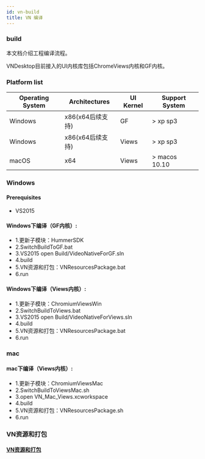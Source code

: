 ```yaml
---
id: vn-build
title: VN 编译
---
```


### build
本文档介绍工程编译流程。 

VNDesktop目前接入的UI内核库包括ChromeViews内核和GF内核。  

### Platform list

| Operating System | Architectures    | UI Kernel   | Support System   |
| ---------------- | ---------------- | ----------- | ---------------- |
| Windows          | x86(x64后续支持) | GF          | > xp sp3         |
| Windows          | x86(x64后续支持) | Views       | > xp sp3         |
| macOS            | x64              | Views       | > macos 10.10    |

### Windows

#### Prerequisites
* VS2015

#### Windows下编译（GF内核）:

* 1.更新子模块：HummerSDK
* 2.SwitchBuildToGF.bat
* 3.VS2015 open Build/VideoNativeForGF.sln
* 4.build
* 5.VN资源和打包：VNResourcesPackage.bat
* 6.run

#### Windows下编译（Views内核）:

* 1.更新子模块：ChromiumViewsWin
* 2.SwitchBuildToViews.bat
* 3.VS2015 open Build/VideoNativeForViews.sln
* 4.build
* 5.VN资源和打包：VNResourcesPackage.bat
* 6.run

### mac

#### mac下编译（Views内核）:

* 1.更新子模块：ChromiumViewsMac
* 2.SwitchBuildToViewsMac.sh
* 3.open VN_Mac_Views.xcworkspace
* 4.build
* 5.VN资源和打包：VNResourcesPackage.sh
* 6.run

### VN资源和打包

#### [VN资源和打包](vn-package)